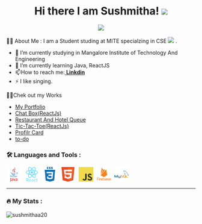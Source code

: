 

<h1 align="center">
        Hi there I am Sushmitha!
        <img src="https://media.giphy.com/media/hvRJCLFzcasrR4ia7z/giphy.gif" width="30px"/>
</h1>




<div id="header" align="center">
   <img src="https://media.giphy.com/media/hpXdHPfFI5wTABdDx9/giphy.gif" width="420"/>
</div>



:woman_technologist: About Me :
 I am a Student studing at MITE specialzing in CSE <img src="https://media.giphy.com/media/WUlplcMpOCEmTGBtBW/giphy.gif" width="30"> .
 - :telescope:  I’m currently studying in Mangalore Institute of Technology And Engineering
 - :seedling:  I’m currently learning Java, ReactJS
 - :mailbox:How to reach me:<a href="https://www.linkedin.com/in/sushmitha-sushmitha-4216a9219/"> <b>Linkdin</b> </a> 
 - :zap: I like singing.
 
  :woman_technologist:Chek out my Works <br />
                <ul>
                 <li><a href="https://sushmithaa.netlify.app/">My Portfolio</a></li>
                <li><a href="https://chat-app-155d5.web.app/">Chat Box(ReactJs)</a></li>
                <li><a href="https://restaurantandhotelqueue.000webhostapp.com/index.php">Restaurant And Hotel Queue</a></li>
                <li><a href="https://tic-tac-toe-sush.netlify.app/">Tic-Tac-Toe(ReactJs)</a></li>
                <li><a href="https://sushmithaa20.github.io/ProfileCard/">Profilr Card</a></li>
                <li><a href="https://sushmithaa20.github.io/todo/">to-do</a></li>
                </ul>
 


<!-- labguage -->
### :hammer_and_wrench: Languages and Tools :
<div>
  <img src="https://github.com/devicons/devicon/blob/master/icons/java/java-original-wordmark.svg" title="Java" alt="Java" width="40" height="40"/>&nbsp;
  <img src="https://github.com/devicons/devicon/blob/master/icons/react/react-original-wordmark.svg" title="React" alt="React" width="40" height="40"/>&nbsp;
  <img src="https://github.com/devicons/devicon/blob/master/icons/css3/css3-plain-wordmark.svg"  title="CSS3" alt="CSS" width="40" height="40"/>&nbsp;
  <img src="https://github.com/devicons/devicon/blob/master/icons/html5/html5-original.svg" title="HTML5" alt="HTML" width="40" height="40"/>&nbsp;
  <img src="https://github.com/devicons/devicon/blob/master/icons/javascript/javascript-original.svg" title="JavaScript" alt="JavaScript" width="40" height="40"/>&nbsp;
  <img src="https://github.com/devicons/devicon/blob/master/icons/firebase/firebase-plain-wordmark.svg" title="Firebase" alt="Firebase" width="40" height="40"/>&nbsp;
  <img src="https://github.com/devicons/devicon/blob/master/icons/mysql/mysql-original-wordmark.svg" title="MySQL"  alt="MySQL" width="40" height="40"/>&nbsp;
</div>





<!-- status -->
---

### :fire: My Stats :
<p><img align="center" src="https://github-readme-streak-stats.herokuapp.com/?user=sushmithaa20&" alt="
sushmithaa20" /></p>

</body>

</html>
